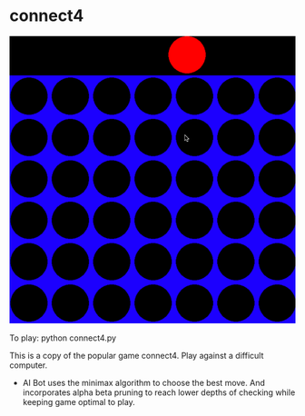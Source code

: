 # connect4
![](connect4.gif)

To play:
python connect4.py

This is a copy of the popular game connect4. Play against a difficult computer.

* AI Bot uses the minimax algorithm to choose the best move. And incorporates alpha beta pruning to reach lower depths of checking while keeping game optimal to play.
